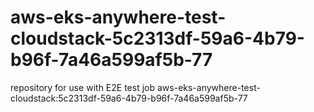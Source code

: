 # aws-eks-anywhere-test-cloudstack-5c2313df-59a6-4b79-b96f-7a46a599af5b-77
repository for use with E2E test job aws-eks-anywhere-test-cloudstack:5c2313df-59a6-4b79-b96f-7a46a599af5b-77
